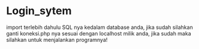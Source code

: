 # Login_sytem
import terlebih dahulu SQL nya kedalam database anda, jika sudah silahkan ganti koneksi.php nya sesuai dengan localhost milik anda, jika sudah maka silahkan untuk menjalankan programnya!
